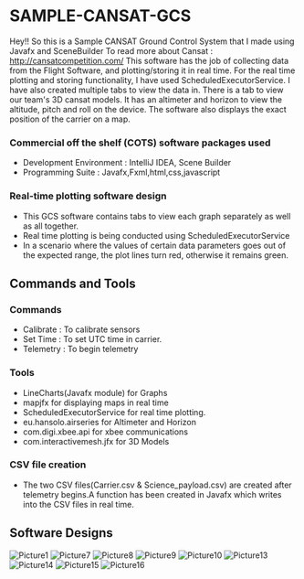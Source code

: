 # SAMPLE-CANSAT-GCS
Hey!!
So this is a Sample CANSAT Ground Control System that I made using Javafx and SceneBuilder
To read more about Cansat : http://cansatcompetition.com/
This software has the job of collecting data from the Flight Software, and plotting/storing it in real time. For the real time plotting and storing functionality, I have used ScheduledExecutorService.
I have also created multiple tabs to view the data in. There is a tab to view our team's 3D cansat models. It has an altimeter and horizon to view the altitude, pitch and roll on the device.
The software also displays the exact position of the carrier on a map.

### Commercial off the shelf (COTS) software packages used
* Development Environment : IntelliJ IDEA, Scene Builder
* Programming Suite : Javafx,Fxml,html,css,javascript
### Real-time plotting software design
* This GCS software contains tabs to view each graph separately as well as all together.
* Real time plotting is being conducted using ScheduledExecutorService
* In a scenario where the values of certain data parameters goes out of the expected range, the plot lines turn red, otherwise it remains green.


## Commands and Tools
### Commands
* Calibrate : To calibrate sensors	
* Set Time : To set UTC time in carrier.
* Telemetry : To begin telemetry
### Tools
* LineCharts(Javafx module) for Graphs
* mapjfx for displaying maps in real time
* ScheduledExecutorService for real time plotting.
* eu.hansolo.airseries for Altimeter and Horizon
* com.digi.xbee.api for xbee communications
* com.interactivemesh.jfx for 3D Models

### CSV file creation 
* The two CSV files(Carrier.csv & Science_payload.csv) are created after telemetry begins.A function has been created in Javafx which writes into the CSV files in real time.



## Software Designs
![Picture1](https://user-images.githubusercontent.com/73430464/121590907-85757e00-ca56-11eb-939f-d9242aa5cf1e.png)
![Picture7](https://user-images.githubusercontent.com/73430464/121591108-ba81d080-ca56-11eb-8b1c-6f1c4ae68144.png)
![Picture8](https://user-images.githubusercontent.com/73430464/121591111-bbb2fd80-ca56-11eb-8474-53206dee3755.png)
![Picture9](https://user-images.githubusercontent.com/73430464/121591113-bd7cc100-ca56-11eb-8938-e35fae785a99.png)
![Picture10](https://user-images.githubusercontent.com/73430464/121591117-be155780-ca56-11eb-9152-84cc342500c3.png)
![Picture13](https://user-images.githubusercontent.com/73430464/121591147-c53c6580-ca56-11eb-83f7-9b12e18214dd.png)
![Picture14](https://user-images.githubusercontent.com/73430464/121591152-c66d9280-ca56-11eb-9748-d094f7f99cfb.png)
![Picture15](https://user-images.githubusercontent.com/73430464/121591179-cd94a080-ca56-11eb-8739-df3dd97b2a26.png)
![Picture16](https://user-images.githubusercontent.com/73430464/121591187-d08f9100-ca56-11eb-8352-1aa7056f1c46.png)
